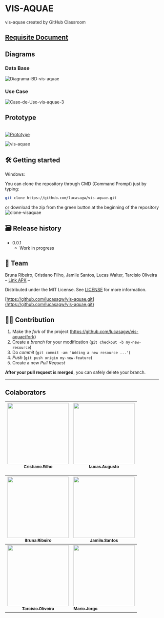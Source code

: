 # VIS-AQUAE
vis-aquae created by GitHub Classroom

## [Requisite Document](https://docs.google.com/document/d/1vSnOqs6oYxMnJhNvfff6uQ4Gg4PAJYJzV6xjeuFA1Dg/edit?usp=sharing)

## Diagrams 

### Data Base

<img src="https://i.ibb.co/tq58kNk/Diagrama-BD-vis-aquae.png" alt="Diagrama-BD-vis-aquae" border="0">

### Use Case

<img src="https://i.ibb.co/dPLfTTW/Caso-de-Uso-vis-aquae-3.png" alt="Caso-de-Uso-vis-aquae-3" border="0">

## Prototype

<br> [![Prototype](https://i.ibb.co/0tjMnxj/image.png)](https://www.figma.com/file/j3c69AqyQXRxihzcZdIR7p/Prototype-Project-Mobile?node-id=0%3A1)

<img src="https://i.ibb.co/tqJhGqR/vis-aquae.jpg" alt="vis-aquae" border="0">

## 🛠 Getting started

Windows:

You can clone the repository through CMD (Command Prompt) just by typing:

```sh
git clone https://github.com/lucasagw/vis-aquae.git
```

or download the zip from the green button at the beginning of the repository
<img src="https://i.ibb.co/jgJvbMt/clone-visaquae.jpg" alt="clone-visaquae" border="0">







## 🗃 Release history

- 0.0.1
  - Work in progress

## 📝 Team

Bruna Ribeiro, Cristiano Filho, Jamile Santos, Lucas Walter, Tarcisio Oliveira – [Link APK]() – 

Distributed under the MIT License. See [LICENSE](LICENSE) for more information.

[https://github.com/lucasagw/vis-aquae.git](https://github.com/lucasagw/vis-aquae.git)

## 🧙‍♂️ Contribution

1. Make the _fork_ of the project (<https://github.com/lucasagw/vis-aquae/fork>)
2. Create a _branch_ for your modification (`git checkout -b my-new-resource`)
3. Do _commit_ (`git commit -am 'Adding a new resource ...'`)
4. _Push_ (`git push origin my-new-feature`)
5. Create a new _Pull Request_

**After your pull request is merged**, you can safely delete your branch.

---

## Colaborators
	

[<img src="https://avatars.githubusercontent.com/u/54041918?s=400&u=9691b69b1b7c46137971d4b2775228007fff85a9&v=4" width="200px; "/><br><sub><b>Cristiano Filho</b></sub>](https://github.com/CristianoFilho) |  [<img src="https://avatars.githubusercontent.com/u/79553621?s=400&v=4" width="200px;"/><br><sub><b>Lucas Augusto</b></sub>](https://github.com/lucasagw) | 	
:---: | ---

[<img src="https://avatars.githubusercontent.com/u/72201119?s=400&v=4" width="200px;"/><br><sub><b>Bruna Ribeiro</b></sub>](https://github.com/BrunaRA) | 	 [<img src="https://avatars.githubusercontent.com/u/61759621?s=400&u=26c93abf351a021e82ab2497b22dbd86ee13a6c9&v=4" width="200px;"/><br><sub><b>Jamile Santos</b></sub>](https://github.com/Jamile77) |
:---: | ---
[<img src="https://avatars.githubusercontent.com/u/79255361?v=4" width="200px;"/><br><sub><b>Tarcisio Oliveira</b></sub>](https://github.com/TarcisioOliveira2021) | 	 [<img src="https://avatars.githubusercontent.com/u/554178?v=4" width="200px;"/><br><sub><b>Mario Jorge</b></sub>](https://github.com/mariojp) |

